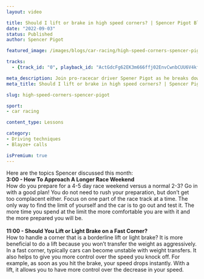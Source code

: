 ```yaml
---
layout: video

title: Should I lift or brake in high speed corners? | Spencer Pigot Blayze+ Call
date: "2022-09-03"
status: Published
author: Spencer Pigot

featured_image: /images/blogs/car-racing/high-speed-corners-spencer-pigot.jpg

tracks:
  - {track_id: "0", playback_id: "ActGdcFg62EK3m666ffj02EnvCwnbCUU6V4kfmDU1l01s", lesson_name: "Should I lift or brake in high speed corners?", lesson_desc: "<li>It's been 5 months since I've been in the car... How do I get up to speed quickly again?</li>"}

meta_description: Join pro-racecar driver Spener Pigot as he breaks down his approach to high speed corners.
meta_title: Should I lift or brake in high speed corners? | Spencer Pigot Blayze+ Call

slug: high-speed-corners-spencer-pigot

sport:
- car racing

content_type: Lessons

category:
- Driving techniques
- Blayze+ calls

isPremium: true
---
```

Here are the topics Spencer discussed this month:
<br />
<strong>3:00 - How To Approach A Longer Race Weekend</strong>
<br />
How do you prepare for a 4-5 day race weekend versus a normal 2-3? Go in with a good plan! You do not need to rush your preparation, but don’t get too complacent either. Focus on one part of the race track at a time. The only way to find the limit of yourself and the car is to go out and test it. The more time you spend at the limit the more comfortable you are with it and the more prepared you will be. 
<br />
<br />
<strong>11:00 - Should You Lift or Light Brake on a Fast Corner?</strong>
<br />
How to handle a corner that is a borderline lift or light brake? It is more beneficial to do a lift because you won’t transfer the weight as aggressively. In a fast corner, typically cars can become unstable with weight transfers. It also helps to give you more control over the speed you knock off. For example, as soon as you hit the brake, your speed drops instantly. With a lift, it allows you to have more control over the decrease in your speed.
